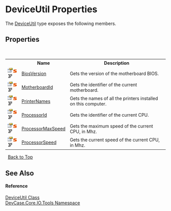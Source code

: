 # DeviceUtil Properties
 

The <a href="T_DevCase_Core_IO_Tools_DeviceUtil">DeviceUtil</a> type exposes the following members.


## Properties
&nbsp;<table><tr><th></th><th>Name</th><th>Description</th></tr><tr><td>![Public property](media/pubproperty.gif "Public property")![Static member](media/static.gif "Static member")![Code example](media/CodeExample.png "Code example")</td><td><a href="P_DevCase_Core_IO_Tools_DeviceUtil_BiosVersion">BiosVersion</a></td><td>
Gets the version of the motherboard BIOS.</td></tr><tr><td>![Public property](media/pubproperty.gif "Public property")![Static member](media/static.gif "Static member")![Code example](media/CodeExample.png "Code example")</td><td><a href="P_DevCase_Core_IO_Tools_DeviceUtil_MotherboardId">MotherboardId</a></td><td>
Gets the identifier of the current motherboard.</td></tr><tr><td>![Public property](media/pubproperty.gif "Public property")![Static member](media/static.gif "Static member")![Code example](media/CodeExample.png "Code example")</td><td><a href="P_DevCase_Core_IO_Tools_DeviceUtil_PrinterNames">PrinterNames</a></td><td>
Gets the names of all the printers installed on this computer.</td></tr><tr><td>![Public property](media/pubproperty.gif "Public property")![Static member](media/static.gif "Static member")![Code example](media/CodeExample.png "Code example")</td><td><a href="P_DevCase_Core_IO_Tools_DeviceUtil_ProcessorId">ProcessorId</a></td><td>
Gets the identifier of the current CPU.</td></tr><tr><td>![Public property](media/pubproperty.gif "Public property")![Static member](media/static.gif "Static member")![Code example](media/CodeExample.png "Code example")</td><td><a href="P_DevCase_Core_IO_Tools_DeviceUtil_ProcessorMaxSpeed">ProcessorMaxSpeed</a></td><td>
Gets the maximum speed of the current CPU, in Mhz.</td></tr><tr><td>![Public property](media/pubproperty.gif "Public property")![Static member](media/static.gif "Static member")![Code example](media/CodeExample.png "Code example")</td><td><a href="P_DevCase_Core_IO_Tools_DeviceUtil_ProcessorSpeed">ProcessorSpeed</a></td><td>
Gets the current speed of the current CPU, in Mhz.</td></tr></table>&nbsp;
<a href="#deviceutil-properties">Back to Top</a>

## See Also


#### Reference
<a href="T_DevCase_Core_IO_Tools_DeviceUtil">DeviceUtil Class</a><br /><a href="N_DevCase_Core_IO_Tools">DevCase.Core.IO.Tools Namespace</a><br />